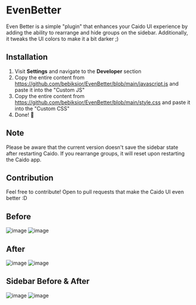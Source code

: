 # EvenBetter
Even Better is a simple "plugin" that enhances your Caido UI experience by adding the ability to rearrange and hide groups on the sidebar. Additionally, it tweaks the UI colors to make it a bit darker ;)

## Installation
1. Visit **Settings** and navigate to the **Developer** section
2. Copy the entire content from https://github.com/bebiksior/EvenBetter/blob/main/javascript.js and paste it into the "Custom JS"
3. Copy the entire content from https://github.com/bebiksior/EvenBetter/blob/main/style.css and paste it into the "Custom CSS"
4. Done! 🎉

## Note
Please be aware that the current version doesn't save the sidebar state after restarting Caido. If you rearrange groups, it will reset upon restarting the Caido app.

## Contribution
Feel free to contribute! Open to pull requests that make the Caido UI even better :D

## Before
![image](https://github.com/bebiksior/EvenBetter/assets/71410238/efd7a8b7-797b-4093-b794-acb162a72a64)
![image](https://github.com/bebiksior/EvenBetter/assets/71410238/e98cc376-8e48-4e7a-8886-32ead2329386)


## After
![image](https://github.com/bebiksior/EvenBetter/assets/71410238/405d095e-338b-4796-b722-555d8eb73e92)
![image](https://github.com/bebiksior/EvenBetter/assets/71410238/1af01fdb-e789-49b3-b35a-96ea7d5c7585)

## Sidebar Before & After
![image](https://github.com/bebiksior/EvenBetter/assets/71410238/a1859822-53be-4975-acb3-189132609188)
![image](https://github.com/bebiksior/EvenBetter/assets/71410238/bd48fad3-4b29-4a86-99d1-bb11655141cc)
